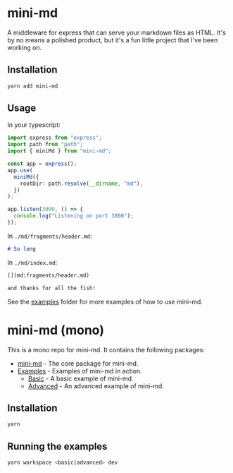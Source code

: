 # mini-md

A middleware for express that can serve your markdown files as HTML. It's by no means a polished product, but it's a fun little project that I've been working on.

## Installation

```bash
yarn add mini-md
```

## Usage

In your typescript:

```ts
import express from "express";
import path from "path";
import { miniMd } from "mini-md";

const app = express();
app.use(
  miniMd({
    rootDir: path.resolve(__dirname, "md"),
  })
);

app.listen(3000, () => {
  console.log("Listening on port 3000");
});
```

In `./md/fragments/header.md`:

```md
# So long
```

In `./md/index.md`:

```md
[](md:fragments/header.md)

and thanks for all the fish!
```

See the [examples](examples) folder for more examples of how to use mini-md.

# mini-md (mono)

This is a mono repo for mini-md. It contains the following packages:

- [mini-md](mini-md) - The core package for mini-md.
- [Examples](examples) - Examples of mini-md in action.
  - [Basic](examples/basic) - A basic example of mini-md.
  - [Advanced](examples/advanced) - An advanced example of mini-md.

## Installation

```bash
yarn
```

## Running the examples

```bash
yarn workspace <basic|advanced> dev
```
